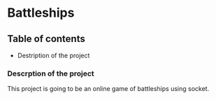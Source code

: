 # Battleships

## Table of contents

- Destription of the project

<!--  
- Requirements
- Installation
- Issuetracker
- Code conventions
- API
- Example/Test run
- Contribution
- Contributors
- Contact
- Changelog
-->

### Descrption of the project

This project is going to be an online game of battleships using socket. 

<!--  

frågor

a) battleships
b) A
c) klasser; user, gameboard, square ships (subclasss from square) 
d) socket för att spela mot andra. 


### Requirements

- Python.
- request module.

### Installation

Pokemon_api is was made with __Python 3.7+__. You can download the latest version of Python [here](https://www.python.org/downloads/).

The three packages (random, requests & webbrowser) can be install your IDE (Intergrated Developer Enviroment). 
Note that each IDE has a different way to install packages. 
Otherwise you can use the your command prompt and changing the directory to where Python is installd and into the scripts folder. 
There type `pip install requests`, `pip install random` and `pip install webbrowser`

### Issuetracker/Opportunities for improvement

text

### Code conventions

**File organisation:** The code is divided into different files, by order of functions, for easier interaction and to facilitate contributions.

**Naming convention:** All the files use **snake_case** for variable names.

**Comments:** One-line comments are written above the code line to explain the code and its purpose. The same principle applies to block comments.

### API

![Name of UML file] (link)

### Example/Testrun

text

### Contribution

This is a school project and it will get an failing grade if anyone contributes majorly, so any pull requests will be denied until it has been graded. 

### Finnished

This project hasn't finnished yet. 

### Contributors

text

### Contact

- Author: Fredrik M (Alucad0)
  - Discord: Alucado#3986
  - E-mail: fredrik.magnevill@gmail.com
  - Phonenumber: +46 073 373 40 05
    - If you want you can use swish to pay me.

### Changelog

This changelog will only updated after major changes and it will begin with the complete version of this project (after 27/2 - 2022).

## License

[MIT](https://choosealicense.com/licenses/mit/)

-->
